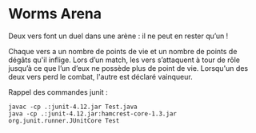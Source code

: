 # Worms Arena

Deux vers font un duel dans une arène : il ne peut en rester qu’un !

Chaque vers a un nombre de points de vie et un nombre de points de dégâts qu'il inflige. Lors d’un match, les vers s’attaquent à tour de rôle jusqu’à ce que l’un d’eux ne possède plus de point de vie. Lorsqu'un des deux vers perd le combat, l'autre est déclaré vainqueur.

Rappel des commandes junit :

    javac -cp .:junit-4.12.jar Test.java
    java -cp .:junit-4.12.jar:hamcrest-core-1.3.jar org.junit.runner.JUnitCore Test
